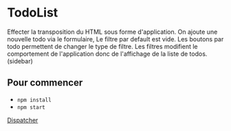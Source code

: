 # TodoList

Effecter la transposition du HTML sous forme d'application.
On ajoute une nouvelle todo via le formulaire,
Le filtre par default est vide.
Les boutons par todo permettent de changer le type de filtre.
Les filtres modifient le comportement de l'application donc de l'affichage de la liste de todos. (sidebar)

## Pour commencer

- `npm install`
- `npm start`

[Dispatcher](https://gist.github.com/dhoko/9ef1517c56401bbea6c5)